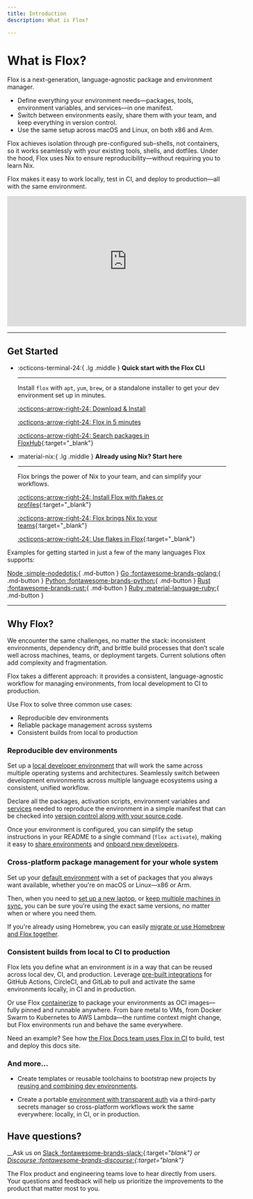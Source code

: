 ```yaml
---
title: Introduction
description: What is Flox?

---
```


<!-- shut up linter -->
<!-- markdownlint-disable-file MD033 -->
<!-- markdownlint-disable-file MD009 -->
<!-- markdownlint-disable-file MD022 -->
<!-- markdownlint-disable-file MD030 -->
<!-- markdownlint-disable-file MD012 -->
<!-- markdownlint-disable-file MD032 -->

# What is Flox?

Flox is a next-generation, language-agnostic package and environment manager.

- Define everything your environment needs—packages, tools, environment variables, and services—in one manifest.
- Switch between environments easily, share them with your team, and keep everything in version control.
- Use the same setup across macOS and Linux, on both x86 and Arm.

Flox achieves isolation through pre-configured sub-shells, not containers, so it works seamlessly with your existing tools, shells, and dotfiles. Under the hood, Flox uses Nix to ensure reproducibility—without requiring you to learn Nix.

Flox makes it easy to work locally, test in CI, and deploy to production—all with the same environment.


 <iframe width="550" height="300" src="https://www.youtube.com/embed/aidi5svDml8?si=rrgQ6a0oQzdFNgWs" title="What is Flox?" frameborder="0" allow="accelerometer; autoplay; clipboard-write; encrypted-media; gyroscope; picture-in-picture; web-share" referrerpolicy="strict-origin-when-cross-origin" allowfullscreen></iframe>

---

## Get Started
<div class="grid cards" markdown>

-   :octicons-terminal-24:{ .lg .middle } __Quick start with the Flox CLI__

    ---

    Install `flox` with `apt`, `yum`, `brew`, or a standalone installer to get your dev
    environment set up in minutes.

    [:octicons-arrow-right-24: Download & Install][install_flox]

    [:octicons-arrow-right-24: Flox in 5 minutes][flox_5_minutes]

    [:octicons-arrow-right-24: Search packages in FloxHub][floxhub_packages]{:target="_blank"}

-   :material-nix:{ .lg .middle } __Already using Nix? Start here__

    ---

    Flox brings the power of Nix to your team, and can simplify your workflows.

    [:octicons-arrow-right-24: Install Flox with flakes or profiles](install-flox/install.md#__tabbed_1_5){:target="_blank"}

    [:octicons-arrow-right-24: Flox brings Nix to your teams](https://flox.dev/blog/its-time-to-bring-nix-to-work/){:target="_blank"}

    [:octicons-arrow-right-24: Use flakes in Flox](https://flox.dev/blog/extending-flox-with-nix-flakes/){:target="_blank"}

</div>

Examples for getting started in just a few of the many languages Flox supports:

[Node :simple-nodedotjs:](https://flox.dev/blog/using-flox-to-create-portable-reproducible-nodejs-environments/){ .md-button }
[Go :fontawesome-brands-golang:](https://flox.dev/blog/using-flox-to-create-portable-reproducible-go-environments/){ .md-button }
[Python :fontawesome-brands-python:](https://flox.dev/blog/using-flox-to-create-portable-reproducible-python-environments/){ .md-button }
[Rust :fontawesome-brands-rust:](https://flox.dev/blog/a-real-world-rust-project-with-flox/){ .md-button }
[Ruby :material-language-ruby:](https://flox.dev/blog/making-ruby-projects-easier-to-share/){ .md-button }

---

## Why Flox?

We encounter the same challenges, no matter the stack: inconsistent environments, dependency drift, and brittle build processes that don’t scale well across machines, teams, or deployment targets. Current solutions often add complexity and fragmentation.

Flox takes a different approach: it provides a consistent, language-agnostic workflow for managing environments, from local development to CI to production.

Use Flox to solve three common use cases:

- Reproducible dev environments
- Reliable package management across systems
- Consistent builds from local to production

### __Reproducible dev environments__

Set up a [local developer environment](https://flox.dev/docs/tutorials/creating-environments/) that will work the same across multiple operating systems and architectures. Seamlessly switch between development environments across multiple language ecosystems using a consistent, unified workflow.

Declare all the packages, activation scripts, environment variables and [services](https://flox.dev/docs/explanations/services/) needed to reproduce the environment in a simple manifest that can be checked into [version control along with your source code](https://flox.dev/blog/flox-and-teams-managing-your-code-and-your-runtime-environment-in-just-one-place/).

Once your environment is configured, you can simplify the setup instructions in your README to a single command (`flox activate`), making it easy to [share environments](https://flox.dev/blog/flox-and-teams-using-shared-flox-environments/) and [onboard new developers](https://flox.dev/blog/flox-and-teams-onboarding-made-easy-with-github-and-flox/).


### __Cross-platform package management for your whole system__

Set up your [default environment](https://flox.dev/docs/tutorials/default-environment/) with a set of
packages that you always want available, whether you're on macOS or Linux—x86 or Arm.

Then, when you need to [set up a new laptop](https://flox.dev/blog/setting-up-a-new-laptop-made-easy-with-flox/
), or [keep multiple machines in sync](https://flox.dev/docs/tutorials/sharing-environments/#always-using-the-same-environment-across-multiple-devices
), you can be sure you're using the exact same versions, no matter when or where you need them.

If you're already using Homebrew, you can easily [migrate or use Homebrew and Flox together](https://flox.dev/docs/tutorials/migrations/homebrew/).



### __Consistent builds from local to CI to production__

Flox lets you define what an environment _is_ in a way that can be reused across local dev, CI, and production.
Leverage [pre-built integrations](https://flox.dev/docs/tutorials/ci-cd/?h=ci) for GitHub Actions, CircleCI, and GitLab to pull and activate the same environments locally, in CI and in production.

Or use Flox [containerize](https://flox.dev/docs/man/flox-containerize/?h=containerize) to package your environments as OCI images—fully pinned and runnable anywhere.
From bare metal to VMs, from Docker Swarm to Kubernetes to AWS Lambda—the runtime context might change, but Flox environments run and behave the same everywhere.

Need an example? See how [the Flox Docs team uses Flox in CI](https://flox.dev/blog/integrating-flox-with-ci-for-consistent-reproducible-dev-environments/) to build, test and deploy this docs site.


### __And more...__

- Create templates or reusable toolchains to bootstrap new projects by [reusing and combining dev environments](https://flox.dev/docs/tutorials/composition/).

- Create a portable [environment with transparent auth](https://flox.dev/blog/get-your-preferred-secrets-manager-in-a-portable-cross-platform-cli-toolkit/) via a third-party secrets manager so cross-platform workflows work the same everywhere: locally, in CI, or in production.

## __Have questions?__

__Ask us on [Slack :fontawesome-brands-slack:](https://go.flox.dev/slack){:target="_blank"} or [Discourse :fontawesome-brands-discourse:](https://discourse.flox.dev){:target="_blank"}__

The Flox product and engineering teams love to hear directly from users. Your questions and feedback will help us prioritize the improvements to the product that matter most to you.


[install_flox]: ./install-flox/install.md
[flox_5_minutes]: ./flox-5-minutes.md
[create_guide]: ./tutorials/creating-environments.md
[share_guide]: ./tutorials/sharing-environments.md
[init]: ./man/flox-init.md
[search]: ./man/flox-search.md
[show]: ./man/flox-show.md
[catalog]: ./explanations/packages-and-catalog.md
[install]: ./man/flox-install.md
[activate]: ./man/flox-activate.md
[edit]: ./man/flox-edit.md
[push]: ./man/flox-push.md
[pull]: ./man/flox-pull.md
[delete]: ./man/flox-delete.md
[list]: ./man/flox-list.md
[manifest]: ./man/manifest.toml.md
[rust-cookbook]: ./cookbook/languages/rust.md
[multi-arch]: ./tutorials/multi-arch-environments.md
[config]: ./man/flox-config.md
[services]: ./explanations/services.md
[floxhub_packages]: https://hub.flox.dev/packages
